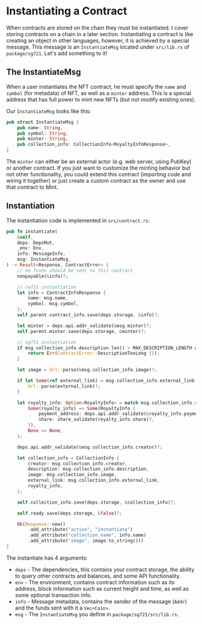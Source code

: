 # Instantiating a Contract
When contracts are stored on the chain they must be instantiated. I cover storing contracts on a chain in a later section. Instantiating a contract is like creating an object in other languages, however, it is achieved by a special message. This message is an `InstantiateMsg` located under `src/lib.rs` of `package/sg721`.
Let's add something to it!

## The InstantiateMsg
When a user instantiates the NFT contract, he must specify the `name` and `symbol` (for metadata) of NFT, as well as a `minter` address. This is a special address that has full power to mint new NFTs (but not modify existing ones).

Our `InstantiateMsg` looks like this:
```rust
pub struct InstantiateMsg {
    pub name: String,
    pub symbol: String,
    pub minter: String,
    pub collection_info: CollectionInfo<RoyaltyInfoResponse>,
}
```
The `minter` can either be an external actor (e.g. web server, using PubKey) or another contract. If you just want to customize the minting behavior but not other functionality, you could extend this contract (importing code and wiring it together) or just create a custom contract as the owner and use that contract to Mint.

## Instantiation
The instantiation code is implemented in `src/contract.rs`:
```rust
pub fn instantiate(
    &self,
    deps: DepsMut,
    _env: Env,
    info: MessageInfo,
    msg: InstantiateMsg,
) -> Result<Response, ContractError> {
    // no funds should be sent to this contract
    nonpayable(&info)?;

    // cw721 instantiation
    let info = ContractInfoResponse {
        name: msg.name,
        symbol: msg.symbol,
    };
    self.parent.contract_info.save(deps.storage, &info)?;

    let minter = deps.api.addr_validate(&msg.minter)?;
    self.parent.minter.save(deps.storage, &minter)?;

    // sg721 instantiation
    if msg.collection_info.description.len() > MAX_DESCRIPTION_LENGTH as usize {
        return Err(ContractError::DescriptionTooLong {});
    }

    let image = Url::parse(&msg.collection_info.image)?;

    if let Some(ref external_link) = msg.collection_info.external_link {
        Url::parse(external_link)?;
    }

    let royalty_info: Option<RoyaltyInfo> = match msg.collection_info.royalty_info {
        Some(royalty_info) => Some(RoyaltyInfo {
            payment_address: deps.api.addr_validate(&royalty_info.payment_address)?,
            share: share_validate(royalty_info.share)?,
        }),
        None => None,
    };

    deps.api.addr_validate(&msg.collection_info.creator)?;

    let collection_info = CollectionInfo {
        creator: msg.collection_info.creator,
        description: msg.collection_info.description,
        image: msg.collection_info.image,
        external_link: msg.collection_info.external_link,
        royalty_info,
    };

    self.collection_info.save(deps.storage, &collection_info)?;

    self.ready.save(deps.storage, &false)?;

    Ok(Response::new()
        .add_attribute("action", "instantiate")
        .add_attribute("collection_name", info.name)
        .add_attribute("image", image.to_string()))
}
```
The instantiate has 4 arguments:
- `deps` - The dependencies, this contains your contract storage, the ability to query other contracts and balances, and some API functionality.
- `env` - The environment, contains contract information such as its address, block information such as current height and time, as well as some optional transaction info.
- `info` - Message metadata, contains the sender of the message (`Addr`) and the funds sent with it a `Vec<Coin>`.
- `msg` - The `InstantiateMsg` you define in `package/sg721/src/lib.rs`.

